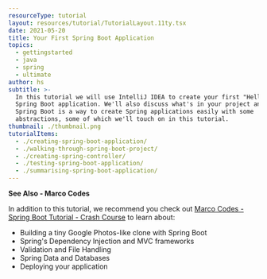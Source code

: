 ```yaml
---
resourceType: tutorial
layout: resources/tutorial/TutorialLayout.11ty.tsx
date: 2021-05-20
title: Your First Spring Boot Application
topics:
  - gettingstarted
  - java
  - spring
  - ultimate
author: hs
subtitle: >-
  In this tutorial we will use IntelliJ IDEA to create your first "Hello World"
  Spring Boot application. We'll also discuss what's in your project and why.
  Spring Boot is a way to create Spring applications easily with some
  abstractions, some of which we'll touch on in this tutorial.
thumbnail: ./thumbnail.png
tutorialItems:
  - ./creating-spring-boot-application/
  - ./walking-through-spring-boot-project/
  - ./creating-spring-controller/
  - ./testing-spring-boot-application/
  - ./summarising-spring-boot-application/
---
```


**See Also - Marco Codes**

In addition to this tutorial, we recommend you check out [Marco Codes - Spring Boot Tutorial - Crash Course](https://youtu.be/QuvS_VLbGko) to learn about:
- Building a tiny Google Photos-like clone with Spring Boot 
- Spring's Dependency Injection and MVC frameworks
- Validation and File Handling
- Spring Data and Databases
- Deploying your application 
